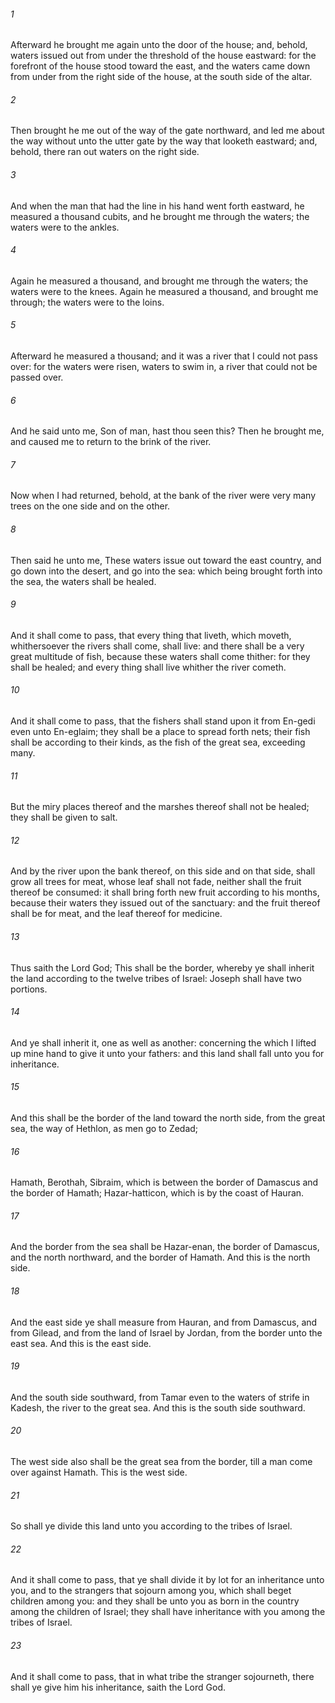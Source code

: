 ###### 1
Afterward he brought me again unto the door of the house; and, behold, waters issued out from under the threshold of the house eastward: for the forefront of the house stood toward the east, and the waters came down from under from the right side of the house, at the south side of the altar.

###### 2
Then brought he me out of the way of the gate northward, and led me about the way without unto the utter gate by the way that looketh eastward; and, behold, there ran out waters on the right side.

###### 3
And when the man that had the line in his hand went forth eastward, he measured a thousand cubits, and he brought me through the waters; the waters were to the ankles.

###### 4
Again he measured a thousand, and brought me through the waters; the waters were to the knees. Again he measured a thousand, and brought me through; the waters were to the loins.

###### 5
Afterward he measured a thousand; and it was a river that I could not pass over: for the waters were risen, waters to swim in, a river that could not be passed over.

###### 6
And he said unto me, Son of man, hast thou seen this? Then he brought me, and caused me to return to the brink of the river.

###### 7
Now when I had returned, behold, at the bank of the river were very many trees on the one side and on the other.

###### 8
Then said he unto me, These waters issue out toward the east country, and go down into the desert, and go into the sea: which being brought forth into the sea, the waters shall be healed.

###### 9
And it shall come to pass, that every thing that liveth, which moveth, whithersoever the rivers shall come, shall live: and there shall be a very great multitude of fish, because these waters shall come thither: for they shall be healed; and every thing shall live whither the river cometh.

###### 10
And it shall come to pass, that the fishers shall stand upon it from En-gedi even unto En-eglaim; they shall be a place to spread forth nets; their fish shall be according to their kinds, as the fish of the great sea, exceeding many.

###### 11
But the miry places thereof and the marshes thereof shall not be healed; they shall be given to salt.

###### 12
And by the river upon the bank thereof, on this side and on that side, shall grow all trees for meat, whose leaf shall not fade, neither shall the fruit thereof be consumed: it shall bring forth new fruit according to his months, because their waters they issued out of the sanctuary: and the fruit thereof shall be for meat, and the leaf thereof for medicine.

###### 13
Thus saith the Lord God; This shall be the border, whereby ye shall inherit the land according to the twelve tribes of Israel: Joseph shall have two portions.

###### 14
And ye shall inherit it, one as well as another: concerning the which I lifted up mine hand to give it unto your fathers: and this land shall fall unto you for inheritance.

###### 15
And this shall be the border of the land toward the north side, from the great sea, the way of Hethlon, as men go to Zedad;

###### 16
Hamath, Berothah, Sibraim, which is between the border of Damascus and the border of Hamath; Hazar-hatticon, which is by the coast of Hauran.

###### 17
And the border from the sea shall be Hazar-enan, the border of Damascus, and the north northward, and the border of Hamath. And this is the north side.

###### 18
And the east side ye shall measure from Hauran, and from Damascus, and from Gilead, and from the land of Israel by Jordan, from the border unto the east sea. And this is the east side.

###### 19
And the south side southward, from Tamar even to the waters of strife in Kadesh, the river to the great sea. And this is the south side southward.

###### 20
The west side also shall be the great sea from the border, till a man come over against Hamath. This is the west side.

###### 21
So shall ye divide this land unto you according to the tribes of Israel.

###### 22
And it shall come to pass, that ye shall divide it by lot for an inheritance unto you, and to the strangers that sojourn among you, which shall beget children among you: and they shall be unto you as born in the country among the children of Israel; they shall have inheritance with you among the tribes of Israel.

###### 23
And it shall come to pass, that in what tribe the stranger sojourneth, there shall ye give him his inheritance, saith the Lord God.

